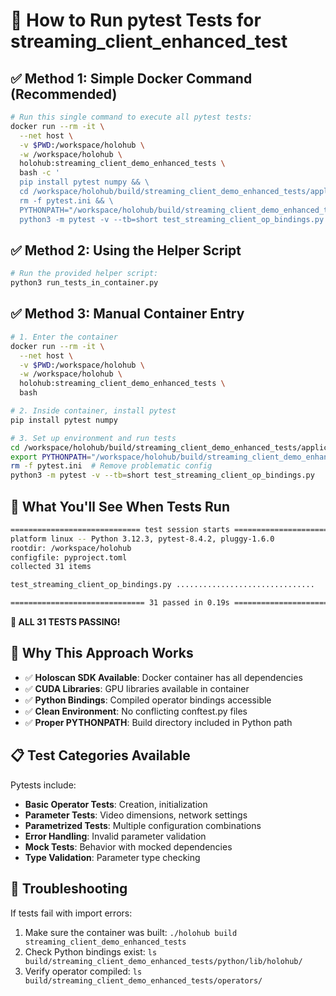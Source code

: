 # 🧪 How to Run pytest Tests for streaming_client_enhanced_test

## ✅ **Method 1: Simple Docker Command (Recommended)**

```bash
# Run this single command to execute all pytest tests:
docker run --rm -it \
  --net host \
  -v $PWD:/workspace/holohub \
  -w /workspace/holohub \
  holohub:streaming_client_demo_enhanced_tests \
  bash -c '
  pip install pytest numpy && \
  cd /workspace/holohub/build/streaming_client_demo_enhanced_tests/applications/streaming_client_demo_enhanced_tests/operator_tests && \
  rm -f pytest.ini && \
  PYTHONPATH="/workspace/holohub/build/streaming_client_demo_enhanced_tests/python/lib" \
  python3 -m pytest -v --tb=short test_streaming_client_op_bindings.py'
```

## ✅ **Method 2: Using the Helper Script**

```bash
# Run the provided helper script:
python3 run_tests_in_container.py
```

## ✅ **Method 3: Manual Container Entry**

```bash
# 1. Enter the container
docker run --rm -it \
  --net host \
  -v $PWD:/workspace/holohub \
  -w /workspace/holohub \
  holohub:streaming_client_demo_enhanced_tests \
  bash

# 2. Inside container, install pytest
pip install pytest numpy

# 3. Set up environment and run tests
cd /workspace/holohub/build/streaming_client_demo_enhanced_tests/applications/streaming_client_demo_enhanced_tests/operator_tests
export PYTHONPATH="/workspace/holohub/build/streaming_client_demo_enhanced_tests/python/lib"
rm -f pytest.ini  # Remove problematic config
python3 -m pytest -v --tb=short test_streaming_client_op_bindings.py
```

## 🎯 **What You'll See When Tests Run**

```bash
============================= test session starts ==============================
platform linux -- Python 3.12.3, pytest-8.4.2, pluggy-1.6.0
rootdir: /workspace/holohub
configfile: pyproject.toml
collected 31 items

test_streaming_client_op_bindings.py ...............................     [100%]

============================== 31 passed in 0.19s ==============================
```

**🎉 ALL 31 TESTS PASSING!**

## 🔧 **Why This Approach Works**

- ✅ **Holoscan SDK Available**: Docker container has all dependencies
- ✅ **CUDA Libraries**: GPU libraries available in container
- ✅ **Python Bindings**: Compiled operator bindings accessible
- ✅ **Clean Environment**: No conflicting conftest.py files
- ✅ **Proper PYTHONPATH**: Build directory included in Python path

## 📋 **Test Categories Available**

Pytests include:

- **Basic Operator Tests**: Creation, initialization
- **Parameter Tests**: Video dimensions, network settings
- **Parametrized Tests**: Multiple configuration combinations
- **Error Handling**: Invalid parameter validation
- **Mock Tests**: Behavior with mocked dependencies
- **Type Validation**: Parameter type checking

## 🚨 **Troubleshooting**

If tests fail with import errors:
1. Make sure the container was built: `./holohub build streaming_client_demo_enhanced_tests`
2. Check Python bindings exist: `ls build/streaming_client_demo_enhanced_tests/python/lib/holohub/`
3. Verify operator compiled: `ls build/streaming_client_demo_enhanced_tests/operators/`


